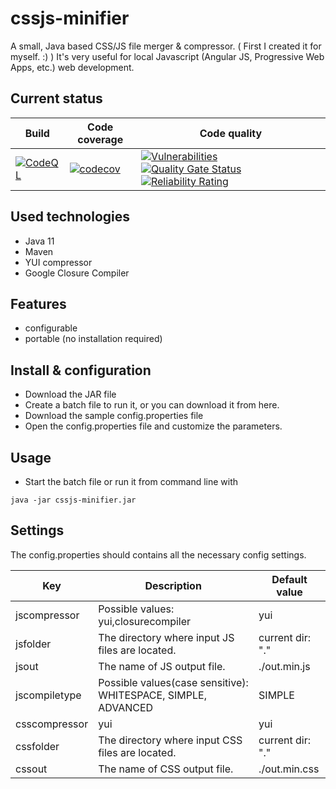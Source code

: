 # cssjs-minifier

A small, Java based CSS/JS file merger & compressor. ( First I created it for myself. :) ) It's very useful for local Javascript (Angular JS, Progressive Web Apps, etc.) web development.

## Current status

| Build | Code coverage | Code quality |
| ----- | ------------- | ------------ |
| [![CodeQL](https://github.com/peter-szrnka/cssjs-minifier/actions/workflows/codeql.yml/badge.svg)](https://github.com/peter-szrnka/cssjs-minifier/actions/workflows/codeql.yml) | [![codecov](https://codecov.io/gh/peter-szrnka/cssjs-minifier/branch/master/graph/badge.svg)](https://codecov.io/gh/peter-szrnka/cssjs-minifier)| [![Vulnerabilities](https://sonarcloud.io/api/project_badges/measure?project=peter-szrnka_cssjs-minifier&metric=vulnerabilities)](https://sonarcloud.io/summary/new_code?id=peter-szrnka_cssjs-minifier) [![Quality Gate Status](https://sonarcloud.io/api/project_badges/measure?project=peter-szrnka_cssjs-minifier&metric=alert_status)](https://sonarcloud.io/summary/new_code?id=peter-szrnka_cssjs-minifier) [![Reliability Rating](https://sonarcloud.io/api/project_badges/measure?project=peter-szrnka_cssjs-minifier&metric=reliability_rating)](https://sonarcloud.io/summary/new_code?id=peter-szrnka_cssjs-minifier) |

## Used technologies
- Java 11
- Maven
- YUI compressor
- Google Closure Compiler

## Features
- configurable
- portable (no installation required)

## Install & configuration
- Download the JAR file
- Create a batch file to run it, or you can download it from here.
- Download the sample config.properties file
- Open the config.properties file and customize the parameters.

## Usage
- Start the batch file or run it from command line with
```
java -jar cssjs-minifier.jar
```

## Settings

The config.properties should contains all the necessary config settings.

| Key | Description | Default value |
| ------------- | ------------- | ------------- |
| jscompressor | Possible values: yui,closurecompiler | yui |
| jsfolder | The directory where input JS files are located. | current dir: "." |
| jsout | The name of JS output file. | ./out.min.js |
| jscompiletype | Possible values(case sensitive): WHITESPACE, SIMPLE, ADVANCED | SIMPLE |
| csscompressor | yui | yui |
| cssfolder | The directory where input CSS files are located. | current dir: "." |
| cssout | The name of CSS output file. | ./out.min.css |

